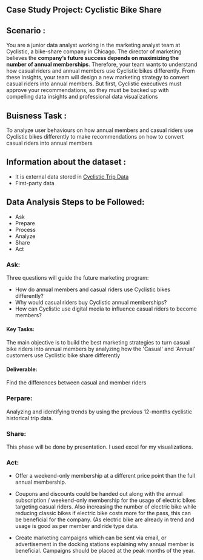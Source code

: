 ## Case Study Project: Cyclistic Bike Share



## Scenario :

You are a junior data analyst working in the marketing analyst team at Cyclistic, a bike-share company in Chicago. The director of marketing believes the **company’s future success depends on maximizing the number of annual memberships**. Therefore, your team wants to understand how casual riders and annual members use Cyclistic bikes differently. From these insights, your team will design a new marketing strategy to convert casual riders into annual members. But first, Cyclistic executives must approve your recommendations, so they must be backed up with compelling data insights and professional data visualizations

## Buisness Task :

To analyze user behaviours on how annual members and casual riders use Cyclistic bikes differently to make recommendations on how to convert casual riders into annual members

## Information about the dataset : 

* It is external data stored in [Cyclistic Trip Data](https://divvy-tripdata.s3.amazonaws.com/index.html)
* First-party data

## Data Analysis Steps to be Followed:
* Ask
* Prepare
* Process
* Analyze
* Share
* Act

###  Ask:
Three questions will guide the future marketing program:

* How do annual members and casual riders use Cyclistic bikes differently?
* Why would casual riders buy Cyclistic annual memberships?
* How can Cyclistic use digital media to influence casual riders to become members?

#### Key Tasks:

The main objective is to build the best marketing strategies to turn casual bike riders into annual members by analyzing how the 'Casual' and 'Annual' customers use Cyclistic bike share differently

#### Deliverable:

Find the differences between casual and member riders

###  Perpare:
Analyzing and identifying trends by using the previous 12-months cyclistic historical trip data. 

### Share:
This phase will be done by presentation. I used excel for my visualizations.

### Act:

- Offer a weekend-only membership at a different price point than the full annual membership.

- Coupons and discounts could be handed out along with the annual subscription / weekend-only membership for the usage of electric bikes targeting casual riders. Also increasing the number of electric bike while reducing classic bikes if electric bike costs more for the pass, this can be beneficial for the company. (As electric bike are already in trend and usage is good as per member and ride type data.

- Create marketing campaigns which can be sent via email, or advertisement in the docking stations explaining why annual member is beneficial. Campaigns should be placed at the peak months of the year.
